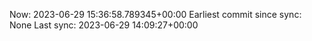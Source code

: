 Now: 2023-06-29 15:36:58.789345+00:00 Earliest commit since sync: None Last sync: 2023-06-29 14:09:27+00:00
